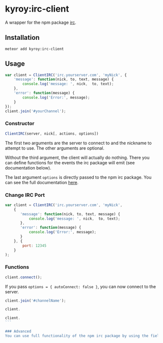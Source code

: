 kyroy:irc-client
================

A wrapper for the npm package [irc](https://www.npmjs.com/package/irc).

## Installation
```
meteor add kyroy:irc-client
```

## Usage
```js
var client = ClientIRC('irc.yourserver.com', 'myNick', {
    'message': function(nick, to, text, message) {
        console.log('message: ', nick,  to, text);
    },
    'error': function(message) {
        console.log('Error:', message);
    }
});
client.join('#yourChannel');
```

### Constructor
```js
ClientIRC(server, nick[, actions, options])
```
The first two arguments are the server to connect to and the nickname to attempt to use.
The other arguments are optional.

Without the third argument, the client will actually do nothing.
There you can define functions for the events the irc package will emit (see documentation below).

The last argument ```options``` is directly passed to the npm irc package.
You can see the full documentation [here](https://node-irc.readthedocs.org/en/latest/).


### Change IRC Port
```js
var client = ClientIRC('irc.yourserver.com', 'myNick',
    {
       'message': function(nick, to, text, message) {
           console.log('message: ', nick,  to, text);
       },
       'error': function(message) {
           console.log('Error:', message);
       }
    }, {
        port: 12345
    }
);
```

### Functions
```js
client.connect();
```
If you pass ```options = { autoConnect: false }```, you can now connect to the server.

```js
client.join('#channelName');
```

```js
client.
```

``````js
client.
```

### Advanced
You can use full functionality of the npm irc package by using the field ```client``` of your ```ClientIRC``` object.
